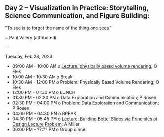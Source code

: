 ## Day 2 – Visualization in Practice: Storytelling, Science Communication, and Figure Building: 

"To see is to forget the name of the thing one sees." 

~ Paul Valéry (attributed) 

-- 

Tuesday, Feb 28, 2023

* 09:00 AM - 10:00 AM o [Lecture: physically based volume rendering](PhysicallyBasedVolumeRendering.pdf); O Elek 
* 10:00 AM - 10:30 AM o Break 
* 10:30 AM - 12:00 PM o Problem: Physically Based Volume Rendering; O Elek 
* 12:00 PM - 01:30 PM o LUNCH 
* 01:30 PM - 02:30 PM o Data Exploration and Communication; P Rosen
* 02:30 PM - 04:00 PM o [Problem: Data Exploration and Communication](DesignActivity.pdf); P Rosen
* 04:00 PM - 04:30 PM o BREAK 
* 04:30 PM - 05:45 PM o [Lecture: Building Better Slides via Principles of Design Lecture](BuildingBetterSlidesViaPrinciplesOfDesign.pdf) [Problem](BuildingBetterSlidesProblem.md); A Miller
* 06:00 PM - ??:?? PM o Group dinner 
 